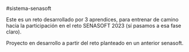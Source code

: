 #sistema-senasoft

Este es un reto desarrollado por 3 aprendices, para entrenar de camino hacia la participación en el reto SENASOFT 2023
(sí pasamos a esa fase claro).

Proyecto en desarrollo a partir del reto planteado en un anterior senasoft.
